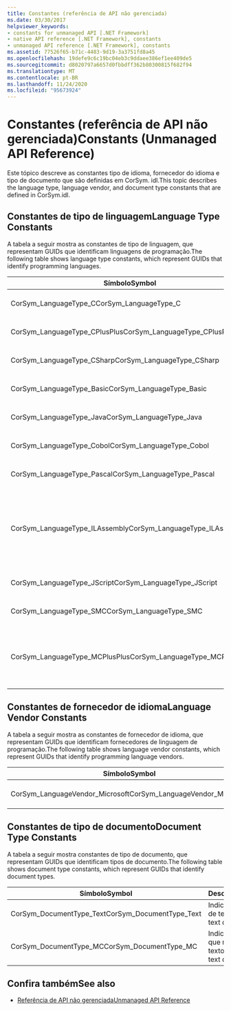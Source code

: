```yaml
---
title: Constantes (referência de API não gerenciada)
ms.date: 03/30/2017
helpviewer_keywords:
- constants for unmanaged API [.NET Framework]
- native API reference [.NET Framework], constants
- unmanaged API reference [.NET Framework], constants
ms.assetid: 77526f65-b71c-4483-9d19-3a3751fd8a45
ms.openlocfilehash: 19defe9c6c19bc04eb3c9ddaee386ef1ee409de5
ms.sourcegitcommit: d8020797a6657d0fbbdff362b80300815f682f94
ms.translationtype: MT
ms.contentlocale: pt-BR
ms.lasthandoff: 11/24/2020
ms.locfileid: "95673924"
---
```

# <a name="constants-unmanaged-api-reference"></a><span data-ttu-id="f3829-102">Constantes (referência de API não gerenciada)</span><span class="sxs-lookup"><span data-stu-id="f3829-102">Constants (Unmanaged API Reference)</span></span>

<span data-ttu-id="f3829-103">Este tópico descreve as constantes tipo de idioma, fornecedor do idioma e tipo de documento que são definidas em CorSym. idl.</span><span class="sxs-lookup"><span data-stu-id="f3829-103">This topic describes the language type, language vendor, and document type constants that are defined in CorSym.idl.</span></span>  
  
## <a name="language-type-constants"></a><span data-ttu-id="f3829-104">Constantes de tipo de linguagem</span><span class="sxs-lookup"><span data-stu-id="f3829-104">Language Type Constants</span></span>  

 <span data-ttu-id="f3829-105">A tabela a seguir mostra as constantes de tipo de linguagem, que representam GUIDs que identificam linguagens de programação.</span><span class="sxs-lookup"><span data-stu-id="f3829-105">The following table shows language type constants, which represent GUIDs that identify programming languages.</span></span>  
  
|<span data-ttu-id="f3829-106">Símbolo</span><span class="sxs-lookup"><span data-stu-id="f3829-106">Symbol</span></span>|<span data-ttu-id="f3829-107">Descrição</span><span class="sxs-lookup"><span data-stu-id="f3829-107">Description</span></span>|  
|------------|-----------------|  
|<span data-ttu-id="f3829-108">CorSym_LanguageType_C</span><span class="sxs-lookup"><span data-stu-id="f3829-108">CorSym_LanguageType_C</span></span>|<span data-ttu-id="f3829-109">Indica a linguagem C.</span><span class="sxs-lookup"><span data-stu-id="f3829-109">Indicates the C language.</span></span>|  
|<span data-ttu-id="f3829-110">CorSym_LanguageType_CPlusPlus</span><span class="sxs-lookup"><span data-stu-id="f3829-110">CorSym_LanguageType_CPlusPlus</span></span>|<span data-ttu-id="f3829-111">Indica a linguagem C++.</span><span class="sxs-lookup"><span data-stu-id="f3829-111">Indicates the C++ language.</span></span>|  
|<span data-ttu-id="f3829-112">CorSym_LanguageType_CSharp</span><span class="sxs-lookup"><span data-stu-id="f3829-112">CorSym_LanguageType_CSharp</span></span>|<span data-ttu-id="f3829-113">Indica a linguagem C#.</span><span class="sxs-lookup"><span data-stu-id="f3829-113">Indicates the C# language.</span></span>|  
|<span data-ttu-id="f3829-114">CorSym_LanguageType_Basic</span><span class="sxs-lookup"><span data-stu-id="f3829-114">CorSym_LanguageType_Basic</span></span>|<span data-ttu-id="f3829-115">Indica a linguagem básica.</span><span class="sxs-lookup"><span data-stu-id="f3829-115">Indicates the Basic language.</span></span>|  
|<span data-ttu-id="f3829-116">CorSym_LanguageType_Java</span><span class="sxs-lookup"><span data-stu-id="f3829-116">CorSym_LanguageType_Java</span></span>|<span data-ttu-id="f3829-117">Indica a linguagem Java.</span><span class="sxs-lookup"><span data-stu-id="f3829-117">Indicates the Java language.</span></span>|  
|<span data-ttu-id="f3829-118">CorSym_LanguageType_Cobol</span><span class="sxs-lookup"><span data-stu-id="f3829-118">CorSym_LanguageType_Cobol</span></span>|<span data-ttu-id="f3829-119">Indica o idioma COBOL.</span><span class="sxs-lookup"><span data-stu-id="f3829-119">Indicates the COBOL language.</span></span>|  
|<span data-ttu-id="f3829-120">CorSym_LanguageType_Pascal</span><span class="sxs-lookup"><span data-stu-id="f3829-120">CorSym_LanguageType_Pascal</span></span>|<span data-ttu-id="f3829-121">Indica o idioma do Pascal.</span><span class="sxs-lookup"><span data-stu-id="f3829-121">Indicates the Pascal language.</span></span>|  
|<span data-ttu-id="f3829-122">CorSym_LanguageType_ILAssembly</span><span class="sxs-lookup"><span data-stu-id="f3829-122">CorSym_LanguageType_ILAssembly</span></span>|<span data-ttu-id="f3829-123">Indica o código do assembly MSIL (Microsoft Intermediate Language).</span><span class="sxs-lookup"><span data-stu-id="f3829-123">Indicates the Microsoft intermediate language (MSIL) assembly code.</span></span>|  
|<span data-ttu-id="f3829-124">CorSym_LanguageType_JScript</span><span class="sxs-lookup"><span data-stu-id="f3829-124">CorSym_LanguageType_JScript</span></span>|<span data-ttu-id="f3829-125">Indica a linguagem JScript.</span><span class="sxs-lookup"><span data-stu-id="f3829-125">Indicates the JScript language.</span></span>|  
|<span data-ttu-id="f3829-126">CorSym_LanguageType_SMC</span><span class="sxs-lookup"><span data-stu-id="f3829-126">CorSym_LanguageType_SMC</span></span>|<span data-ttu-id="f3829-127">Indica a linguagem SMC.</span><span class="sxs-lookup"><span data-stu-id="f3829-127">Indicates the SMC language.</span></span>|  
|<span data-ttu-id="f3829-128">CorSym_LanguageType_MCPlusPlus</span><span class="sxs-lookup"><span data-stu-id="f3829-128">CorSym_LanguageType_MCPlusPlus</span></span>|<span data-ttu-id="f3829-129">Indica a linguagem C++ habilitada para o .NET Framework.</span><span class="sxs-lookup"><span data-stu-id="f3829-129">Indicates the C++ language enabled for the .NET Framework.</span></span>|  
  
## <a name="language-vendor-constants"></a><span data-ttu-id="f3829-130">Constantes de fornecedor de idioma</span><span class="sxs-lookup"><span data-stu-id="f3829-130">Language Vendor Constants</span></span>  

 <span data-ttu-id="f3829-131">A tabela a seguir mostra as constantes de fornecedor de idioma, que representam GUIDs que identificam fornecedores de linguagem de programação.</span><span class="sxs-lookup"><span data-stu-id="f3829-131">The following table shows language vendor constants, which represent GUIDs that identify programming language vendors.</span></span>  
  
|<span data-ttu-id="f3829-132">Símbolo</span><span class="sxs-lookup"><span data-stu-id="f3829-132">Symbol</span></span>|<span data-ttu-id="f3829-133">Descrição</span><span class="sxs-lookup"><span data-stu-id="f3829-133">Description</span></span>|  
|------------|-----------------|  
|<span data-ttu-id="f3829-134">CorSym_LanguageVendor_Microsoft</span><span class="sxs-lookup"><span data-stu-id="f3829-134">CorSym_LanguageVendor_Microsoft</span></span>|<span data-ttu-id="f3829-135">Indica a Microsoft.</span><span class="sxs-lookup"><span data-stu-id="f3829-135">Indicates Microsoft.</span></span>|  
  
## <a name="document-type-constants"></a><span data-ttu-id="f3829-136">Constantes de tipo de documento</span><span class="sxs-lookup"><span data-stu-id="f3829-136">Document Type Constants</span></span>  

 <span data-ttu-id="f3829-137">A tabela a seguir mostra constantes de tipo de documento, que representam GUIDs que identificam tipos de documento.</span><span class="sxs-lookup"><span data-stu-id="f3829-137">The following table shows document type constants, which represent GUIDs that identify document types.</span></span>  
  
|<span data-ttu-id="f3829-138">Símbolo</span><span class="sxs-lookup"><span data-stu-id="f3829-138">Symbol</span></span>|<span data-ttu-id="f3829-139">Descrição</span><span class="sxs-lookup"><span data-stu-id="f3829-139">Description</span></span>|  
|------------|-----------------|  
|<span data-ttu-id="f3829-140">CorSym_DocumentType_Text</span><span class="sxs-lookup"><span data-stu-id="f3829-140">CorSym_DocumentType_Text</span></span>|<span data-ttu-id="f3829-141">Indica um documento de texto.</span><span class="sxs-lookup"><span data-stu-id="f3829-141">Indicates a text document.</span></span>|  
|<span data-ttu-id="f3829-142">CorSym_DocumentType_MC</span><span class="sxs-lookup"><span data-stu-id="f3829-142">CorSym_DocumentType_MC</span></span>|<span data-ttu-id="f3829-143">Indica um documento que não é de texto.</span><span class="sxs-lookup"><span data-stu-id="f3829-143">Indicates a non-text document.</span></span>|  
  
## <a name="see-also"></a><span data-ttu-id="f3829-144">Confira também</span><span class="sxs-lookup"><span data-stu-id="f3829-144">See also</span></span>

- [<span data-ttu-id="f3829-145">Referência de API não gerenciada</span><span class="sxs-lookup"><span data-stu-id="f3829-145">Unmanaged API Reference</span></span>](index.md)
